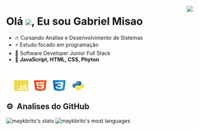 <img align="right" height="590em"
src="https://raw.githubusercontent.com/gist/zKaminise/4b47b665678bb6994925553bf92ddd88/raw/2bf2600b4c4e73403d2da426a441fd65b95ad0bf/githubcard2.svg"/>

<h1 align="left">Olá <img src="https://raw.githubusercontent.com/kaueMarques/kaueMarques/master/hi.gif" height="30px">, Eu sou Gabriel Misao</h1>

- 🔥 Cursando Analise e Desenvolvimento de Sistemas
- ⚡ Estudo focado em programação
- 🔭 Software Developer Junior Full Stack
- 💬 **JavaScript, HTML, CSS, Phyton**

<br>

<div style="display: inline_block"><br>&nbsp;&nbsp;
  &nbsp;&nbsp;<img align="center" alt="Misao-Js" height="30" width="40" src="https://raw.githubusercontent.com/devicons/devicon/master/icons/javascript/javascript-plain.svg">&nbsp;&nbsp;
  <img align="center" alt="Misao-HTML" height="30" width="40" src="https://raw.githubusercontent.com/devicons/devicon/master/icons/html5/html5-original.svg">&nbsp;&nbsp;
  <img align="center" alt="Misao-CSS" height="30" width="40" src="https://raw.githubusercontent.com/devicons/devicon/master/icons/css3/css3-original.svg">&nbsp;&nbsp;
  <img align="center" alt="Misao-Python" height="30" width="40" src="https://raw.githubusercontent.com/devicons/devicon/master/icons/python/python-original.svg">
</div>

## ⚙️ &nbsp;Analises do GitHub

<p align="left">
<img width="350em" src="https://github-readme-stats.vercel.app/api?username=zKaminise&show_icons=true&theme=vision-friendly-dark" alt="maykbrito's stats"/>
<img width="350em" src="https://github-readme-stats.vercel.app/api/top-langs/?username=zKaminise&layout=compact&theme=vision-friendly-dark" alt="maykbrito's most languages"/>
</p>

